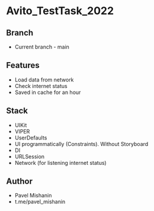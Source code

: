 # Avito_TestTask_2022

## Branch
- Current branch - main

## Features
- Load data from network
- Check internet status
- Saved in cache for an hour

## Stack
- UIKit
- VIPER
- UserDefaults
- UI programmatically (Constraints). Without Storyboard
- DI
- URLSession
- Network (for listening internet status)

## Author
- Pavel Mishanin
- t.me/pavel_mishanin
